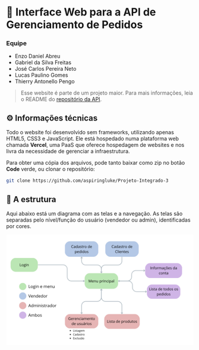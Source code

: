 # 📱 Interface Web para a API de Gerenciamento de Pedidos
### Equipe
- Enzo Daniel Abreu
- Gabriel da Silva Freitas
- José Carlos Pereira Neto
- Lucas Paulino Gomes
- Thierry Antonello Pengo

> Esse website é parte de um projeto maior. Para mais informações, leia o README do [repositório da API](https://github.com/aspiringluke/Projeto-Integrado-3).

## ⚙ Informações técnicas
Todo o website foi desenvolvido sem frameworks, utilizando apenas HTML5, CSS3 e JavaScript. Ele está hospedado numa plataforma web chamada **Vercel**, uma PaaS que oferece hospedagem de websites e nos livra da necessidade de gerenciar a infraestrutura.

Para obter uma cópia dos arquivos, pode tanto baixar como zip no botão **Code** verde, ou clonar o repositório:
```sh
git clone https://github.com/aspiringluke/Projeto-Integrado-3
```

## 🧱 A estrutura
Aqui abaixo está um diagrama com as telas e a navegação. As telas são separadas pelo nível/função do usuário (vendedor ou admin), identificadas por cores.

![Diagrama das telas](./readme_images/telas.png)